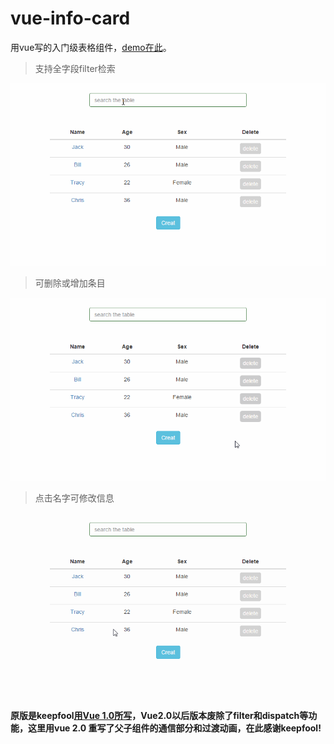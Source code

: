 # vue-info-card

用vue写的入门级表格组件，[demo在此](https://therefor.github.io/vue-info-card/)。

>支持全字段filter检索

<img src='./demo-gif/search.gif' width='700px'>

>可删除或增加条目

<img src='./demo-gif/delete.gif' width='700px'>

>点击名字可修改信息

<img src='./demo-gif/edit.gif' width='700px'>

#### 原版是keepfool[用Vue 1.0所写](http://www.cnblogs.com/keepfool/p/5637834.html)，Vue2.0以后版本废除了filter和dispatch等功能，这里用vue 2.0 重写了父子组件的通信部分和过渡动画，在此感谢keepfool!